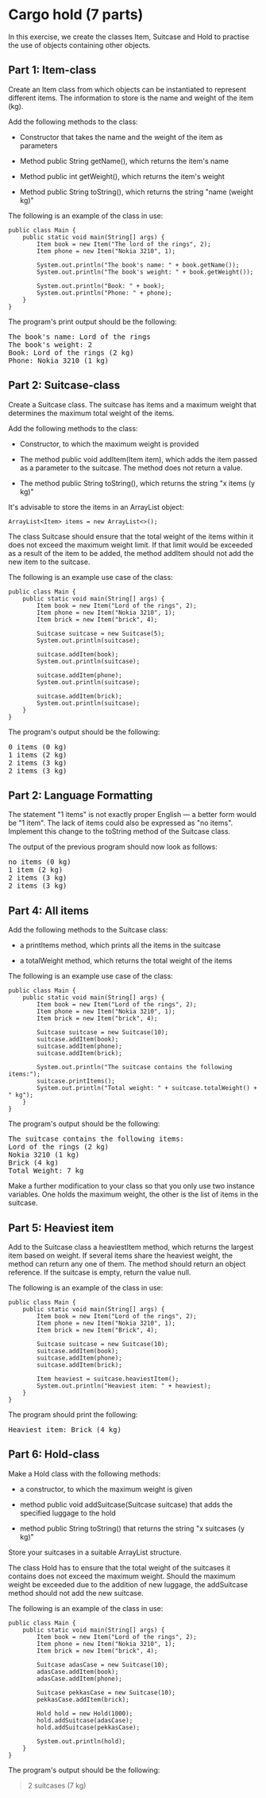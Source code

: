 # Cargo hold (7 parts)

In this exercise, we create the classes Item, Suitcase and Hold to practise the use of objects containing other objects.

## Part 1: Item-class
Create an Item class from which objects can be instantiated to represent different items. The information to store is the name and weight of the item (kg).

Add the following methods to the class:

- Constructor that takes the name and the weight of the item as parameters

- Method public String getName(), which returns the item's name

- Method public int getWeight(), which returns the item's weight

- Method public String toString(), which returns the string "name (weight kg)"

The following is an example of the class in use:
```
public class Main {
    public static void main(String[] args) {
        Item book = new Item("The lord of the rings", 2);
        Item phone = new Item("Nokia 3210", 1);

        System.out.println("The book's name: " + book.getName());
        System.out.println("The book's weight: " + book.getWeight());

        System.out.println("Book: " + book);
        System.out.println("Phone: " + phone);
    }
}
```
The program's print output should be the following:
<pre>
The book's name: Lord of the rings
The book's weight: 2
Book: Lord of the rings (2 kg)
Phone: Nokia 3210 (1 kg)
</pre>

## Part 2: Suitcase-class

Create a Suitcase class. The suitcase has items and a maximum weight that determines the maximum total weight of the items.

Add the following methods to the class:

- Constructor, to which the maximum weight is provided

- The method public void addItem(Item item), which adds the item passed as a parameter to the suitcase. The method 
does not return a value.

- The method public String toString(), which returns the string "x items (y kg)"

It's advisable to store the items in an ArrayList object:

```
ArrayList<Item> items = new ArrayList<>();
```
The class Suitcase should ensure that the total weight of the items within it does not exceed the maximum weight limit. If that limit would be exceeded as a result of the item to be added, the method addItem should not add the new item to the suitcase.

The following is an example use case of the class:

```
public class Main {
    public static void main(String[] args) {
        Item book = new Item("Lord of the rings", 2);
        Item phone = new Item("Nokia 3210", 1);
        Item brick = new Item("brick", 4);

        Suitcase suitcase = new Suitcase(5);
        System.out.println(suitcase);

        suitcase.addItem(book);
        System.out.println(suitcase);

        suitcase.addItem(phone);
        System.out.println(suitcase);

        suitcase.addItem(brick);
        System.out.println(suitcase);
    }
}
```
The program's output should be the following:
<pre>
0 items (0 kg)
1 items (2 kg)
2 items (3 kg)
2 items (3 kg)
</pre>

## Part 2: Language Formatting
The statement "1 items" is not exactly proper English — a better form would be "1 item". The lack of items could also be expressed as "no items". Implement this change to the toString method of the Suitcase class.

The output of the previous program should now look as follows:

<pre>
no items (0 kg)
1 item (2 kg)
2 items (3 kg)
2 items (3 kg)
</pre>

## Part 4: All items
Add the following methods to the Suitcase class:

- a printItems method, which prints all the items in the suitcase

- a totalWeight method, which returns the total weight of the items

The following is an example use case of the class:

```
public class Main {
    public static void main(String[] args) {
        Item book = new Item("Lord of the rings", 2);
        Item phone = new Item("Nokia 3210", 1);
        Item brick = new Item("brick", 4);

        Suitcase suitcase = new Suitcase(10);
        suitcase.addItem(book);
        suitcase.addItem(phone);
        suitcase.addItem(brick);

        System.out.println("The suitcase contains the following items:");
        suitcase.printItems();
        System.out.println("Total weight: " + suitcase.totalWeight() + " kg");
    }
}
```
The program's output should be the following:

<pre>
The suitcase contains the following items:
Lord of the rings (2 kg)
Nokia 3210 (1 kg)
Brick (4 kg)
Total Weight: 7 kg
</pre>

Make a further modification to your class so that you only use two instance variables. One holds the maximum weight, the other is the list of items in the suitcase.

## Part 5: Heaviest item
Add to the Suitcase class a heaviestItem method, which returns the largest item based on weight. If several items share the heaviest weight, the method can return any one of them. The method should return an object reference. If the suitcase is empty, return the value null.

The following is an example of the class in use:
```
public class Main {
    public static void main(String[] args) {
        Item book = new Item("Lord of the rings", 2);
        Item phone = new Item("Nokia 3210", 1);
        Item brick = new Item("Brick", 4);

        Suitcase suitcase = new Suitcase(10);
        suitcase.addItem(book);
        suitcase.addItem(phone);
        suitcase.addItem(brick);

        Item heaviest = suitcase.heaviestItem();
        System.out.println("Heaviest item: " + heaviest);
    }
}
```
The program should print the following:
<pre>
Heaviest item: Brick (4 kg)
</pre>

## Part 6: Hold-class
Make a Hold class with the following methods:

- a constructor, to which the maximum weight is given

- method public void addSuitcase(Suitcase suitcase) that adds the specified luggage to the hold

- method public String toString() that returns the string "x suitcases (y kg)"

Store your suitcases in a suitable ArrayList structure.

The class Hold has to ensure that the total weight of the suitcases it contains does not exceed the maximum weight. Should the maximum weight be exceeded due to the addition of new luggage, the addSuitcase method should not add the new suitcase.

The following is an example of the class in use:

```
public class Main {
    public static void main(String[] args) {
        Item book = new Item("Lord of the rings", 2);
        Item phone = new Item("Nokia 3210", 1);
        Item brick = new Item("brick", 4);

        Suitcase adasCase = new Suitcase(10);
        adasCase.addItem(book);
        adasCase.addItem(phone);

        Suitcase pekkasCase = new Suitcase(10);
        pekkasCase.addItem(brick);

        Hold hold = new Hold(1000);
        hold.addSuitcase(adasCase);
        hold.addSuitcase(pekkasCase);

        System.out.println(hold);
    }
}
```
The program's output should be the following:
> 2 suitcases (7 kg)